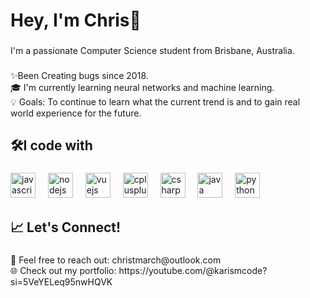 <h1 align="left">Hey, I'm Chris👋</h1>

###

<p align="left">I'm a passionate Computer Science student from Brisbane, Australia.</p>

###

<p align="left">✨Been Creating bugs since 2018.<br>🎓 I'm currently learning neural networks and machine learning.<br>💡 Goals: To continue to learn what the current trend is and to gain real world experience for the future.</p>

###

<h2 align="left">🛠️I code with</h2>

###

<div align="left">
  <img src="https://cdn.jsdelivr.net/gh/devicons/devicon/icons/javascript/javascript-original.svg" height="40" alt="javascript logo"  />
  <img width="12" />
  <img src="https://cdn.jsdelivr.net/gh/devicons/devicon/icons/nodejs/nodejs-original.svg" height="40" alt="nodejs logo"  />
  <img width="12" />
  <img src="https://cdn.jsdelivr.net/gh/devicons/devicon/icons/vuejs/vuejs-original.svg" height="40" alt="vuejs logo"  />
  <img width="12" />
  <img src="https://cdn.jsdelivr.net/gh/devicons/devicon/icons/cplusplus/cplusplus-original.svg" height="40" alt="cplusplus logo"  />
  <img width="12" />
  <img src="https://cdn.jsdelivr.net/gh/devicons/devicon/icons/csharp/csharp-original.svg" height="40" alt="csharp logo"  />
  <img width="12" />
  <img src="https://cdn.jsdelivr.net/gh/devicons/devicon/icons/java/java-original.svg" height="40" alt="java logo"  />
  <img width="12" />
  <img src="https://cdn.jsdelivr.net/gh/devicons/devicon/icons/python/python-original.svg" height="40" alt="python logo"  />
</div>

###

<h2 align="left">📈 Let's Connect!</h2>

###

<p align="left">💌 Feel free to reach out: christmarch@outlook.com<br>🌐 Check out my portfolio: https://youtube.com/@karismcode?si=5VeYELeq95nwHQVK</p>

###
